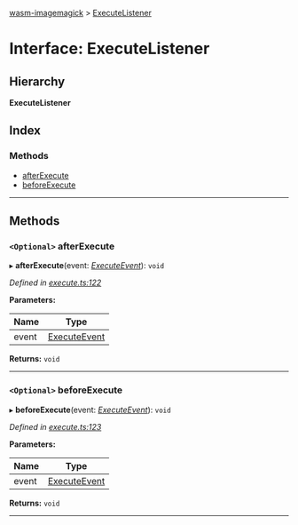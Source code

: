 [wasm-imagemagick](../README.md) > [ExecuteListener](../interfaces/executelistener.md)

# Interface: ExecuteListener

## Hierarchy

**ExecuteListener**

## Index

### Methods

* [afterExecute](executelistener.md#afterexecute)
* [beforeExecute](executelistener.md#beforeexecute)

---

## Methods

<a id="afterexecute"></a>

### `<Optional>` afterExecute

▸ **afterExecute**(event: *[ExecuteEvent](executeevent.md)*): `void`

*Defined in [execute.ts:122](https://github.com/KnicKnic/WASM-ImageMagick/blob/8afda0e/src/execute.ts#L122)*

**Parameters:**

| Name | Type |
| ------ | ------ |
| event | [ExecuteEvent](executeevent.md) |

**Returns:** `void`

___
<a id="beforeexecute"></a>

### `<Optional>` beforeExecute

▸ **beforeExecute**(event: *[ExecuteEvent](executeevent.md)*): `void`

*Defined in [execute.ts:123](https://github.com/KnicKnic/WASM-ImageMagick/blob/8afda0e/src/execute.ts#L123)*

**Parameters:**

| Name | Type |
| ------ | ------ |
| event | [ExecuteEvent](executeevent.md) |

**Returns:** `void`

___

